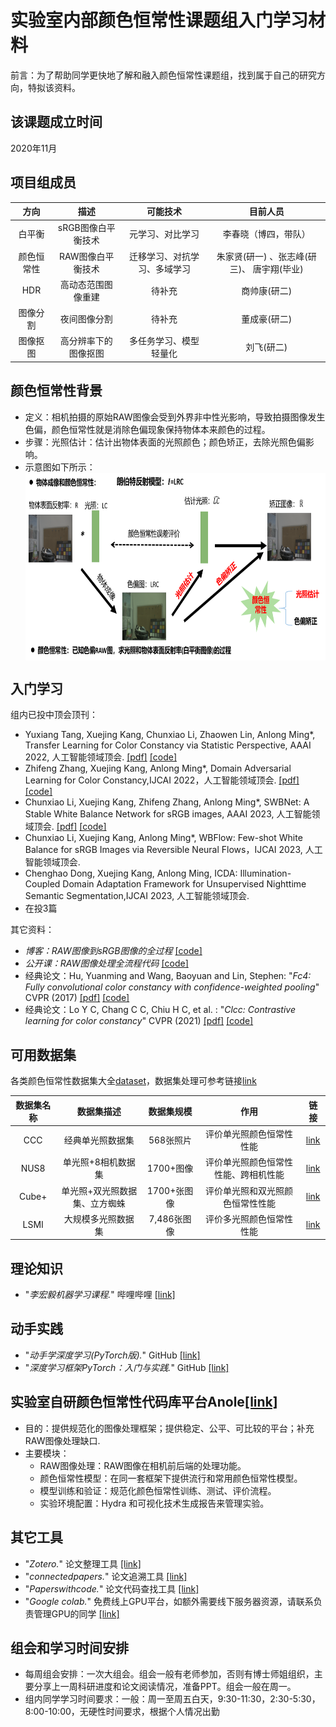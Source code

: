 实验室内部颜色恒常性课题组入门学习材料
===============================
前言：为了帮助同学更快地了解和融入颜色恒常性课题组，找到属于自己的研究方向，特拟该资料。

## 该课题成立时间
2020年11月

## 项目组成员

| 方向       | 描述     | 可能技术 | 目前人员     |
| :-----------: | :--------: | :--------: | :--------: |
| 白平衡    |   sRGB图像白平衡技术    |   元学习、对比学习      |      李春晓（博四，带队）    |
| 颜色恒常性    |    RAW图像白平衡技术   |   迁移学习、对抗学习、多域学习    |   朱家贤(研一) 、张志峰(研三)、 唐宇翔(毕业)    |
| HDR    |    高动态范围图像重建   |   待补充   |   商帅康(研二)    |
| 图像分割    |    夜间图像分割   |   待补充   |   董成豪(研二)    |
| 图像抠图    |    高分辨率下的图像抠图   |  多任务学习、模型轻量化   |   刘飞(研二)    |

## 颜色恒常性背景
+ 定义：相机拍摄的原始RAW图像会受到外界非中性光影响，导致拍摄图像发生色偏，颜色恒常性就是消除色偏现象保持物体本来颜色的过程。
+ 步骤：光照估计：估计出物体表面的光照颜色；颜色矫正，去除光照色偏影响。
+ 示意图如下所示：<img src="https://github.com/ChunxiaoLe/CCC/blob/main/%E9%A2%9C%E8%89%B2%E6%81%92%E5%B8%B8%E6%80%A7%E8%83%8C%E6%99%AF.png" width = "550" height = "300" alt="" align=center />

## 入门学习
组内已投中顶会顶刊：
+ Yuxiang Tang, Xuejing Kang, Chunxiao Li, Zhaowen Lin, Anlong Ming*, Transfer Learning for Color Constancy via Statistic Perspective, AAAI 2022, 人工智能领域顶会. [[pdf]](https://ojs.aaai.org/index.php/AAAI/article/download/20135/19894)  [[code]](https://github.com/YuxiangTang/TLCC)
+ Zhifeng Zhang, Xuejing Kang, Anlong Ming*, Domain Adversarial Learning for Color Constancy,IJCAI 2022，人工智能领域顶会.  [[pdf]](https://www.ijcai.org/proceedings/2022/0236.pdf)  [[code]](https://github.com/Zhi-Feng-Zhang/DALCC)
+ Chunxiao Li, Xuejing Kang, Zhifeng Zhang, Anlong Ming*, SWBNet: A Stable White Balance Network for sRGB images, AAAI 2023, 人工智能领域顶会. [[pdf]](https://github.com/ChunxiaoLe/SWBNet/blob/master/paper/9786.ChunxiaoLi.pdf) [[code]](https://github.com/ChunxiaoLe/SWBNet)
+ Chunxiao Li, Xuejing Kang, Anlong Ming*, WBFlow: Few-shot White Balance for sRGB Images via Reversible Neural Flows，IJCAI 2023, 人工智能领域顶会.
+ Chenghao Dong, Xuejing Kang, Anlong Ming, ICDA: Illumination-Coupled Domain Adaptation Framework for Unsupervised Nighttime Semantic Segmentation,IJCAI 2023, 人工智能领域顶会.
+ 在投3篇

其它资料：
+ *博客：RAW图像到sRGB图像的全过程*  [[code]](https://ridiqulous.com/process-raw-data-using-matlab-and-dcraw/comment-page-3/#comments)
+ *公开课：RAW图像处理全流程代码* [[code]](https://nbviewer.jupyter.org/github/yourwanghao/CMUComputationalPhotography/blob/master/class2/notebook2.ipynb)
+ 经典论文：Hu, Yuanming and Wang, Baoyuan and Lin, Stephen: "*Fc4: Fully convolutional color constancy with confidence-weighted pooling*" CVPR (2017) [[pdf]](https://openaccess.thecvf.com/content_cvpr_2017/papers/Hu_FC4_Fully_Convolutional_CVPR_2017_paper.pdf) [[code]](https://github.com/yuanming-hu/fc4)
+ 经典论文：Lo Y C, Chang C C, Chiu H C, et al. : "*Clcc: Contrastive learning for color constancy*" CVPR (2021) [[pdf]](https://openaccess.thecvf.com/content/CVPR2021/papers/Lo_CLCC_Contrastive_Learning_for_Color_Constancy_CVPR_2021_paper.pdf) [[code]](https://openaccess.thecvf.com/content/CVPR2021/papers/Lo_CLCC_Contrastive_Learning_for_Color_Constancy_CVPR_2021_paper.pdf)



可用数据集
--------------
各类颜色恒常性数据集大全[dataset](http://colorconstancy.com/evaluation/datasets/index.html)，数据集处理可参考链接[link](https://github.com/ChunxiaoLe/CCC/blob/main/color_constancy_data_process_all.py)

| 数据集名称  | 数据集描述  | 数据集规模    |   作用   | 链接|
| :-----------: | :--------: | :--------: | :--------: | :--------: |
| CCC | 经典单光照数据集 | 568张照片 | 评价单光照颜色恒常性性能 | [link](https://www2.cs.sfu.ca/~colour/data/shi_gehler/) |
| NUS8 | 单光照+8相机数据集| 1700+图像 | 评价单光照颜色恒常性性能、跨相机性能| [link](https://cvil.eecs.yorku.ca/projects/public_html/illuminant/illuminant.html) |
| Cube+ | 单光照+双光照数据集、立方蜘蛛 | 1700+张图像 | 评价单光照和双光照颜色恒常性性能 | [link](https://ipg.fer.hr/ipg/resources/color_constancy) |
| LSMI | 大规模多光照数据集 |7,486张图像 | 评价多光照颜色恒常性性能 | [link](https://github.com/DY112/LSMI-dataset) |

## 理论知识
+ "*李宏毅机器学习课程.*" 哔哩哔哩 [[link]](https://www.bilibili.com/video/BV1JE411g7XF?from=search&seid=16114573361443816126)

## 动手实践
+ "*动手学深度学习(PyTorch版).*" GitHub [[link]](https://tangshusen.me/Dive-into-DL-PyTorch/#/)
+ "*深度学习框架PyTorch：入门与实践.*" GitHub [[link]](https://github.com/chenyuntc/pytorch-book)


## 实验室自研颜色恒常性代码库平台Anole[[link]](https://github.com/YuxiangTang/Anole)
+ 目的：提供规范化的图像处理框架；提供稳定、公平、可比较的平台；补充RAW图像处理缺口.
+ 主要模块：
  + RAW图像处理：RAW图像在相机前后端的处理功能。
  + 颜色恒常性模型：在同一套框架下提供流行和常用颜色恒常性模型。
  + 模型训练和验证：规范化颜色恒常性训练、测试、评价流程。
  + 实验环境配置：Hydra 和可视化技术生成报告来管理实验。

## 其它工具
+ "*Zotero.*" 论文整理工具 [[link]](https://www.zotero.org/)
+ "*connectedpapers.*" 论文追溯工具 [[link]](https://www.connectedpapers.com/)
+ "*Paperswithcode.*" 论文代码查找工具 [[link]](https://paperswithcode.com/)
+ "*Google colab.*" 免费线上GPU平台，如额外需要线下服务器资源，请联系负责管理GPU的同学 [[link]](https://colab.research.google.com/notebooks/intro.ipynb)

## 组会和学习时间安排
+ 每周组会安排：一次大组会。组会一般有老师参加，否则有博士师姐组织，主要分享上一周科研进度和论文阅读情况，准备PPT。组会一般在周一。
+ 组内同学学习时间要求：一般：周一至周五白天，9:30-11:30，2:30-5:30，8:00-10:00，无硬性时间要求，根据个人情况出勤
